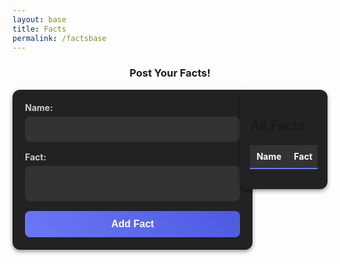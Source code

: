 ```yaml
---
layout: base
title: Facts
permalink: /factsbase
---
```



<h3 style="text-align: center;">Post Your Facts!</h3>


<style>
/* General Styling for Posting Layout */
main {
    display: flex;
    flex-wrap: wrap; /* Allow wrapping for smaller screens */
    gap: 20px;
    justify-content: center; /* Center content horizontally */
    align-items: flex-start; /* Align items at the top */
}

form {
    background: #222; /* Dark gray card */
    padding: 20px;
    border-radius: 12px;
    box-shadow: 0px 3px 6px rgba(0, 0, 0, 0.4);
    width: 100%;
    max-width: 500px;
    flex: 1; /* Allow the form to grow/shrink within the layout */
}

form label {
    display: block;
    font-weight: bold;
    font-size: 14px;
    color: #ccc;
    margin-bottom: 6px;
}

form textarea,
form input[type="text"] {
    width: 100%;
    padding: 12px;
    margin-bottom: 16px;
    border: none;
    border-radius: 8px;
    background: #333;
    color: #fff;
    font-size: 14px;
    resize: none;
    transition: border 0.3s ease;
}

form textarea:focus,
form input[type="text"]:focus {
    border: 2px solid #6b78f7;
    outline: none;
}

form button {
    width: 100%;
    background: linear-gradient(45deg, #6b78f7, #4c5ae1);
    border: none;
    padding: 12px;
    border-radius: 8px;
    color: #fff;
    font-weight: bold;
    font-size: 16px;
    cursor: pointer;
    transition: background 0.3s ease;
}

form button:hover {
    background: linear-gradient(45deg, #4c5ae1, #5e63b8);
}

/* Styling for the Table */
section#fact-table {
    flex: 1; /* Allow the table section to grow/shrink within the layout */
    max-width: 500px;
    background: #222;
    padding: 16px;
    border-radius: 12px;
    box-shadow: 0px 3px 6px rgba(0, 0, 0, 0.4);
    overflow-x: auto; /* Add horizontal scrolling for smaller screens */
}

table {
    width: 100%;
    border-collapse: collapse;
}

thead {
    background: #333;
}

thead th {
    font-size: 14px;
    font-weight: bold;
    color: #fff;
    padding: 10px;
    text-align: left;
    border-bottom: 2px solid #6b78f7;
}

tbody td {
    font-size: 14px;
    color: #ddd;
    padding: 10px;
    border-bottom: 1px solid #444;
}

tbody tr:hover {
    background: #333;
}

tbody button {
    background: #6b78f7;
    color: #fff;
    border: none;
    padding: 6px 12px;
    border-radius: 6px;
    cursor: pointer;
    transition: background 0.3s ease;
}

tbody button:hover {
    background: #4c5ae1;
}

/* Responsive Design */
@media (max-width: 768px) {
    main {
        flex-direction: column; /* Stack form and table vertically */
    }

    form,
    section#fact-table {
        width: 100%;
    }
}
</style>


<main>
    <section id="fact-form">
        <form id="add-fact-form">
            <label for="name">Name:</label>
            <input type="text" id="name" name="name" required>
            <label for="fact">Fact:</label>
            <textarea id="fact" name="fact" required></textarea>
            <button type="submit">Add Fact</button>
        </form>
    </section>
    <section id="fact-edit-form" style="display: none;">
        <h2>Edit Fact</h2>
        <form id="edit-fact-form">
            <label for="edit-name">Name:</label>
            <input type="text" id="edit-name" name="name" required>
            <label for="edit-fact">Fact:</label>
            <textarea id="edit-fact" name="fact" required></textarea>
            <button type="submit">Update Fact</button>
            <button type="button" onclick="cancelEdit()">Cancel</button>
        </form>
    </section>
    <section id="fact-table">
        <h2>All Facts</h2>
        <table>
            <thead>
                <tr>
                    <th>Name</th>
                    <th>Fact</th>
                    <th>Actions</th>
                </tr>
            </thead>
            <tbody id="facts-body">
                <!-- Facts will be dynamically added here -->
            </tbody>
        </table>
    </section>
</main>

<script type ="module">
    import { pythonURI, fetchOptions } from "{{site.baseurl}}/assets/js/api/config.js";
    async function checkAuthorization() {
        try {
            const response = await fetch(`${pythonURI}/api/id`, fetchOptions);

            if (response.status === 401) {
                window.location.href = "{{site.baseurl}}/login";
            } else if (response.ok) {
                const contentElements = document.querySelectorAll('.content');
                contentElements.forEach(element => {
                    element.style.display = "block";
                });
            }
        } catch (error) {
            console.error("Authorization check failed:", error);
            window.location.href = "{{site.baseurl}}/login";
        }
    }

    checkAuthorization();

    const API_URL = 'http://localhost:8502/api/userfacts';
        // Fetch and display quotes
    async function fetchFacts() {
        const response = await fetch(API_URL);
        const facts = await response.json();
        const factsBody = document.getElementById('facts-body');
        factsBody.innerHTML = '';
        facts.forEach((fact) => {
            const row = document.createElement('tr');
            row.innerHTML = `
                <td>${fact.id}</td>
                <td>${fact.name}</td>
                <td>${fact.fact}</td>
                <td>
                    <button onclick="editFact(${fact.id}, '${fact.name}', '${fact.fact}')">Edit</button>
                    <button onclick="deleteFact(${fact.id})">Delete</button>
                </td>
            `;
            factsBody.appendChild(row);
        });
    }
    // Add a new quote
    async function addFact(event) {
        event.preventDefault();
        const name = document.getElementById('name').value;
        const fact = document.getElementById('fact').value;
        const response = await fetch(API_URL, {
            method: 'POST',
            headers: {
                'Content-Type': 'application/json',
            },
            body: JSON.stringify({ name, fact}),
        });
        if (response.ok) {
            alert('Fact added successfully!');
            fetchFacts();
            document.getElementById('add-fact-form').reset();
        } else {
            alert('Failed to add fact.');
        }
    }
    // Function to handle deleting a quote
    async function deleteFact(id) {
        const response = await fetch(`${API_URL}/${id}`, {
            method: 'DELETE',
        });
    if (response.ok) {
            alert('Fact deleted successfully!');
            fetchFacts();
        } else {
            alert('Fact to delete fact.');
        }
    }
    // Function to handle editing a quote
    function editFact(id, currentName, currentFact) {
        // Show the edit form
        document.getElementById('fact-edit-form').style.display = 'block';
        document.getElementById('fact-form').style.display = 'none'; // Hide the Add form
        // Pre-fill the form with existing quote data
        document.getElementById('edit-name').value = currentName;
        document.getElementById('edit-fact').value = currentFact;
        // Change form submission to update quote
        const form = document.getElementById('edit-fact-form');
        form.onsubmit = async function(event) {
            event.preventDefault();
            const name = document.getElementById('edit-name').value;
            const fact = document.getElementById('edit-fact').value;
            // Send PUT request for updating the quote
            const response = await fetch(`${API_URL}/${id}`, {
                method: 'PUT',
                headers: {
                    'Content-Type': 'application/json',
                },
                body: JSON.stringify({ name, fact}),
            });
            if (response.ok) {
                alert('Fact updated successfully!');
                fetchFact();
                cancelEdit(); // Cancel the editing view
            } else {
                alert('Failed to update fact.');
            }
        };
    }
        // Cancel editing and reset to Add form
    function cancelEdit() {
        document.getElementById('fact-edit-form').style.display = 'none';
        document.getElementById('fact-form').style.display = 'block';
        document.getElementById('edit-fact-form').reset();
    }
        // Initialize the app
    function init() {
        document.getElementById('add-fact-form').addEventListener('submit', addFact);
        fetchFacts();
    }
    document.addEventListener('DOMContentLoaded', init);
</script>
